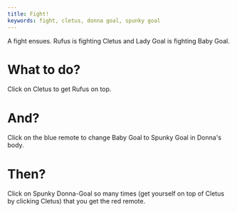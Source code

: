 ```yaml
---
title: Fight!
keywords: fight, cletus, donna goal, spunky goal
---
```


A fight ensues. Rufus is fighting Cletus and Lady Goal is fighting Baby Goal.

# What to do?
Click on Cletus to get Rufus on top.

# And?
Click on the blue remote to change Baby Goal to Spunky Goal in Donna's body.

# Then?
Click on Spunky Donna-Goal so many times (get yourself on top of Cletus by clicking Cletus) that you get the red remote.